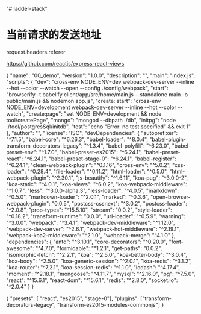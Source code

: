 "# ladder-stack" 

# 当前请求的发送地址
request.headers.referer

https://github.com/reactjs/express-react-views







{
  "name": "00_demo",
  "version": "1.0.0",
  "description": "",
  "main": "index.js",
  "scripts": {
    "dev": "cross-env NODE_ENV=dev webpack-dev-server --inline --hot --color --watch --open --config ./config/webpack",
    "start": "browserify -t babelify client/app/src/home/main.js --standalone main -o public/main.js  && nodemon app.js",
    "create: start": "cross-env NODE_ENV=development webpack-dev-server --inline --hot --color --watch",
    "create:page": "set NODE_ENV=development && node tool/createPage",
    "mongo": "mongod --dbpath ./db",
    "initpg": "node ./tool/postgresSql/initdb",
    "test": "echo \"Error: no test specified\" && exit 1"
  },
  "author": "",
  "license": "ISC",
  "devDependencies": {
    "autoprefixer": "^7.1.5",
    "babel-core": "^6.26.3",
    "babel-loader": "^8.0.4",
    "babel-plugin-transform-decorators-legacy": "^1.3.4",
    "babel-polyfill": "^6.23.0",
    "babel-preset-env": "^1.7.0",
    "babel-preset-es2015": "^6.24.1",
    "babel-preset-react": "^6.24.1",
    "babel-preset-stage-0": "^6.24.1",
    "babel-register": "^6.24.1",
    "clean-webpack-plugin": "^0.1.16",
    "cross-env": "^5.0.2",
    "css-loader": "^0.28.4",
    "file-loader": "^0.11.2",
    "html-loader": "^0.5.0",
    "html-webpack-plugin": "^2.30.1",
    "js-beautify": "^1.6.11",
    "koa-pug": "^3.0.0-2",
    "koa-static": "^4.0.1",
    "koa-views": "^6.0.2",
    "koa-webpack-middleware": "^1.0.7",
    "less": "^3.0.0-alpha.3",
    "less-loader": "^4.0.5",
    "markdown": "^0.5.0",
    "markdown-loader": "^2.0.1",
    "marked": "^0.3.6",
    "open-browser-webpack-plugin": "0.0.5",
    "postcss-cssnext": "^3.0.2",
    "postcss-loader": "^2.0.8",
    "prop-types": "^15.5.10",
    "stream": "0.0.2",
    "style-loader": "^0.18.2",
    "transform-runtime": "0.0.0",
    "url-loader": "^0.5.9",
    "warning": "^3.0.0",
    "webpack": "^3.4.1",
    "webpack-dev-middleware": "^1.12.0",
    "webpack-dev-server": "^2.6.1",
    "webpack-hot-middleware": "^2.19.1",
    "webpack-koa2-middleware": "^2.1.0",
    "webpack-merge": "^4.1.0"
  },
  "dependencies": {
    "antd": "^3.10.1",
    "core-decorators": "^0.20.0",
    "font-awesome": "^4.7.0",
    "formidable": "^1.2.1",
    "get-paths": "0.0.2",
    "isomorphic-fetch": "^2.2.1",
    "koa": "^2.5.0",
    "koa-better-body": "^3.0.4",
    "koa-body": "^2.5.0",
    "koa-generic-session": "^2.0.1",
    "koa-redis": "^3.1.2",
    "koa-router": "^7.2.1",
    "koa-session-redis": "^1.1.0",
    "lodash": "^4.17.4",
    "moment": "^2.18.1",
    "mongoose": "^4.11.7",
    "mysql": "^2.16.0",
    "pg": "^7.5.0",
    "react": "^15.6.1",
    "react-dom": "^15.6.1",
    "redis": "^2.8.0",
    "socket.io": "^2.0.4"
  }
}

{
  "presets": [ "react", "es2015", "stage-0"],
  "plugins": ["transform-decorators-legacy", "transform-es2015-modules-commonjs"]
}














